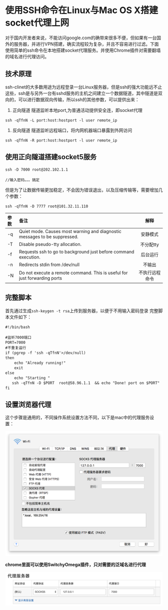 # 使用SSH命令在Linux与Mac OS X搭建socket代理上网

对于国内开发者来说，不能访问google.com的确带来很多不便，但如果有一台国外的服务器，并进行VPN搭建，确实流程较为复杂，并且不容易进行过滤。下面使用简单的ssh命令在本地搭建socket代理服务。并使用Chrome插件对需要翻墙的域名进行代理访问。

## 技术原理

ssh-clinet的大多数用途为远程登录一台Linux服务器，但是ssh的强大功能远不止这些，ssh是与另外一台有sshd服务的主机之间建立一个数据隧道，其中隧道是双向的，可以进行数据双向传输，所以ssh的其他参数，可以提供出来：

1. 正向隧道 隧道监听本地port,为普通活动提供安全连，即socket代理

```
ssh -qTfnN -L port:host:hostport -l user remote_ip
```

1. 反向隧道 隧道监听远程端口，将内网机器端口暴露到外网访问

```
ssh -qTfnN -R port:host:hostport -l user remote_ip
```

## 使用正向隧道搭建socket5服务

```
ssh -D 7000 root@202.102.1.1 

//输入密码。。。搞定
```

但是为了让数据传输更加稳定，不会因为错误退出，以及压缩传输等，需要增加几个参数：

```
ssh -qTfnN -D 7777 root@101.32.11.110
```

| 参数 | 备注                                                         |      解释      |
| :--- | :----------------------------------------------------------- | :------------: |
| -q   | Quiet mode. Causes most warning and diagnostic messages to be suppressed. |    安静模式    |
| -T   | Disable pseudo-tty allocation.                               |   不分配tty    |
| -f   | Requests ssh to go to background just before command execution. |    后台运行    |
| -n   | Redirects stdin from /dev/null                               |     不输出     |
| -N   | Do not execute a remote command. This is useful for just forwarding ports | 不执行远程命令 |

## 完整脚本

首先通过生成`ssh-keygen -t rsa`上传到服务器，以便于不用输入密码登录
完整脚本文件如下：

```shell
#!/bin/bash

#监听7000端口
PORT=7000
#不重复运行
if (pgrep -f 'ssh -qTfnN'>/dev/null)
then
    echo "Already running!"
    exit
else
    echo "Starting "
   ssh -qTfnN -D $PORT  root@58.96.1.1  && echo "Done! port on $PORT"
fi
```

## 设置浏览器代理

这个步骤是通用的，不同操作系统设置方法不同，以下是mac中的代理服务设置：

![Snip20151209_19](../../../static/img/09155711_KJUn.png)

**chrome里面可以使用SwitchyOmega插件，只对需要的泛域名进行代理**

![Snip20151209_17](../../../static/img/09155711_4W43.png)